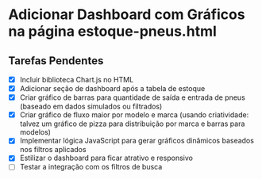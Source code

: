 # Adicionar Dashboard com Gráficos na página estoque-pneus.html

## Tarefas Pendentes
- [x] Incluir biblioteca Chart.js no HTML
- [x] Adicionar seção de dashboard após a tabela de estoque
- [x] Criar gráfico de barras para quantidade de saída e entrada de pneus (baseado em dados simulados ou filtrados)
- [x] Criar gráfico de fluxo maior por modelo e marca (usando criatividade: talvez um gráfico de pizza para distribuição por marca e barras para modelos)
- [x] Implementar lógica JavaScript para gerar gráficos dinâmicos baseados nos filtros aplicados
- [x] Estilizar o dashboard para ficar atrativo e responsivo
- [ ] Testar a integração com os filtros de busca
